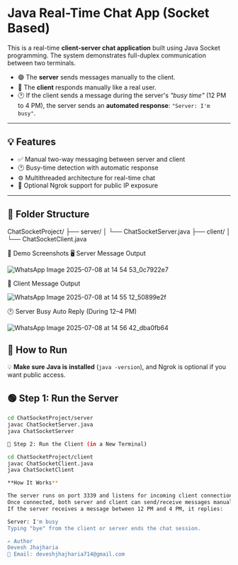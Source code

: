 # Java Real-Time Chat App (Socket Based)

This is a real-time **client-server chat application** built using Java Socket programming. The system demonstrates full-duplex communication between two terminals.

- 🟢 The **server** sends messages manually to the client.
- 🔵 The **client** responds manually like a real user.
- 🕐 If the client sends a message during the server's *"busy time"* (12 PM to 4 PM), the server sends an **automated response**: `"Server: I'm busy"`.

---


## 💡 Features

- ✅ Manual two-way messaging between server and client  
- 🕐 Busy-time detection with automatic response  
- ⚙️ Multithreaded architecture for real-time chat  
- 🔐 Optional Ngrok support for public IP exposure

---

## 📁 Folder Structure

ChatSocketProject/
├── server/
│ └── ChatSocketServer.java
├── client/
│ └── ChatSocketClient.java

📸 Demo Screenshots
🖥️ Server Message Output

![WhatsApp Image 2025-07-08 at 14 54 53_0c7922e7](https://github.com/user-attachments/assets/4bd3af51-ba74-4e4e-9f0e-923d455143de)


💬 Client Message Output

![WhatsApp Image 2025-07-08 at 14 55 12_50899e2f](https://github.com/user-attachments/assets/13440830-6921-41b6-b0c5-05c3f254f543)


🕐 Server Busy Auto Reply (During 12–4 PM)

![WhatsApp Image 2025-07-08 at 14 56 42_dba0fb64](https://github.com/user-attachments/assets/614a0098-bf73-4b9d-9178-d117d388c387)


## 🚀 How to Run

💡 **Make sure Java is installed** (`java -version`), and Ngrok is optional if you want public access.

## 🟢 Step 1: Run the Server

```bash
cd ChatSocketProject/server
javac ChatSocketServer.java
java ChatSocketServer

🔵 Step 2: Run the Client (in a New Terminal)

cd ChatSocketProject/client
javac ChatSocketClient.java
java ChatSocketClient

**How It Works**

The server runs on port 3339 and listens for incoming client connections.
Once connected, both server and client can send/receive messages manually.
If the server receives a message between 12 PM and 4 PM, it replies:

Server: I'm busy
Typing "bye" from the client or server ends the chat session.

✍️ Author
Devesh Jhajharia
📧 Email: deveshjhajharia714@gmail.com
